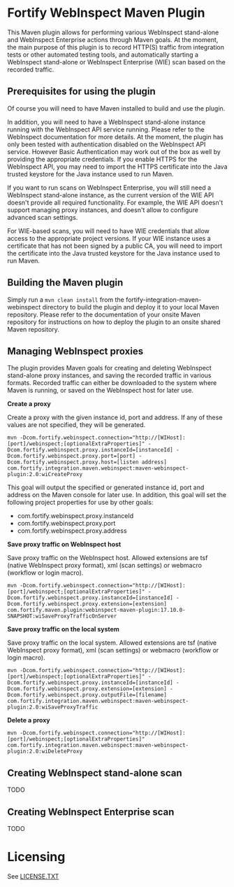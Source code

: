 # Fortify WebInspect Maven Plugin
This Maven plugin allows for performing various WebInspect stand-alone and WebInspect Enterprise
actions through Maven goals. At the moment, the main purpose of this plugin is to record HTTP(S) 
traffic from integration tests or other automated testing tools, and automatically starting a 
WebInspect stand-alone or WebInspect Enterprise (WIE) scan based on the recorded traffic. 

## Prerequisites for using the plugin
Of course you will need to have Maven installed to build and use the plugin. 

In addition, you will need to have a WebInspect stand-alone instance running with the WebInspect API
service running. Please refer to the WebInspect documentation for more details. 
At the moment, the plugin has only been tested with authentication disabled on the
WebInspect API service. However Basic Authentication may work out of the box as well by 
providing the appropriate credentials. If you enable HTTPS for the WebInspect API, you may need
to import the HTTPS certificate into the Java trusted keystore for the Java instance used to
run Maven.

If you want to run scans on WebInspect Enterprise, you will still need a WebInspect stand-alone
instance, as the current version of the WIE API doesn't provide all required functionality. 
For example, the WIE API doesn't support managing proxy instances, and doesn't allow to 
configure advanced scan settings.

For WIE-based scans, you will need to have WIE credentials that allow access to the appropriate
project versions. If your WIE instance uses a certificate that has not been signed by a public CA,
you will need to import the certificate into the Java trusted keystore for the Java instance used to
run Maven.


## Building the Maven plugin
Simply run a ```mvn clean install``` from the fortify-integration-maven-webinspect directory to
build the plugin and deploy it to your local Maven repository. Please refer to the 
documentation of your onsite Maven repository for instructions on how to deploy the plugin
to an onsite shared Maven repository.


## Managing WebInspect proxies
The plugin provides Maven goals for creating and deleting WebInspect stand-alone proxy instances,
and saving the recorded traffic in various formats. Recorded traffic can either be downloaded to
the system where Maven is running, or saved on the WebInspect host for later use.

**Create a proxy**

Create a proxy with the given instance id, port and address. If any of these values are not specified, 
they will be generated.

``mvn -Dcom.fortify.webinspect.connection="http://[WIHost]:[port]/webinspect;[optionalExtraProperties]" -Dcom.fortify.webinspect.proxy.instanceId=[instanceId] -Dcom.fortify.webinspect.proxy.port=[port] -Dcom.fortify.webinspect.proxy.host=[listen address] com.fortify.integration.maven.webinspect:maven-webinspect-plugin:2.0:wiCreateProxy``

This goal will output the specified or generated instance id, port and address on the Maven console for later use.
In addition, this goal will set the following project properties for use by other goals:
* com.fortify.webinspect.proxy.instanceId
* com.fortify.webinspect.proxy.port
* com.fortify.webinspect.proxy.address

**Save proxy traffic on WebInspect host**

Save proxy traffic on the WebInspect host. Allowed extensions are tsf (native WebInspect proxy format),
xml (scan settings) or webmacro (workflow or login macro).

``mvn -Dcom.fortify.webinspect.connection="http://[WIHost]:[port]/webinspect;[optionalExtraProperties]" -Dcom.fortify.webinspect.proxy.instanceId=[instanceId] -Dcom.fortify.webinspect.proxy.extension=[extension] com.fortify.maven.plugin:webinspect-maven-plugin:17.10.0-SNAPSHOT:wiSaveProxyTrafficOnServer``

**Save proxy traffic on the local system** 

Save proxy traffic on the local system. Allowed extensions are tsf (native WebInspect proxy format),
xml (scan settings) or webmacro (workflow or login macro).

``mvn -Dcom.fortify.webinspect.connection="http://[WIHost]:[port]/webinspect;[optionalExtraProperties]" -Dcom.fortify.webinspect.proxy.instanceId=[instanceId] -Dcom.fortify.webinspect.proxy.extension=[extension] -Dcom.fortify.webinspect.proxy.outputFile=[filename] com.fortify.integration.maven.webinspect:maven-webinspect-plugin:2.0:wiSaveProxyTraffic``

**Delete a proxy**

``mvn -Dcom.fortify.webinspect.connection="http://[WIHost]:[port]/webinspect;[optionalExtraProperties]" com.fortify.integration.maven.webinspect:maven-webinspect-plugin:2.0:wiDeleteProxy``

## Creating WebInspect stand-alone scan
TODO

## Creating WebInspect Enterprise scan
TODO
# Licensing

See [LICENSE.TXT](LICENSE.TXT)

